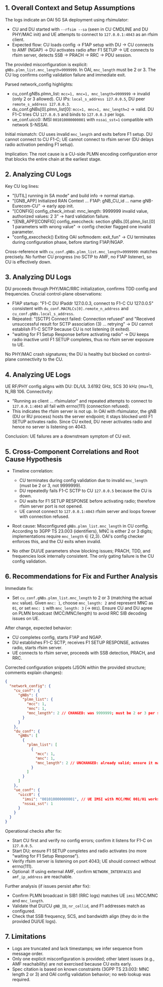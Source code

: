 ## 1. Overall Context and Setup Assumptions
The logs indicate an OAI 5G SA deployment using rfsimulator:
- CU and DU started with `--rfsim --sa` (seen in CU CMDLINE and DU PHY/MAC init) and UE attempts to connect to `127.0.0.1:4043` as an rfsim client.
- Expected flow: CU loads config → F1AP setup with DU → CU connects to AMF (NGAP) → DU activates radio after F1 SETUP → UE connects to rfsim server, detects SSB → PRACH → RRC → PDU session.

The provided misconfiguration is explicit: `gNBs.plmn_list.mnc_length=9999999`. In OAI, `mnc_length` must be 2 or 3. The CU log confirms config validation failure and immediate exit.

Parsed network_config highlights:
- cu_conf.gNBs.plmn_list: `mcc=1, mnc=1, mnc_length=9999999` → invalid (only 2 or 3 allowed). CU IPs: `local_s_address 127.0.0.5`, DU peer `remote_s_address 127.0.0.3`.
- du_conf.gNBs[0].plmn_list[0]: `mcc=1, mnc=1, mnc_length=2` → valid. DU F1-C tries CU `127.0.0.5` and binds to `127.0.0.3` per logs.
- ue_conf.uicc0: IMSI `001010000000001` with `nssai_sst=1` compatible with network S-NSSAI.

Initial mismatch: CU uses invalid `mnc_length` and exits before F1 setup. DU cannot connect to CU F1-C; UE cannot connect to rfsim server (DU delays radio activation pending F1 setup).

Implication: The root cause is a CU-side PLMN encoding configuration error that blocks the entire chain at the earliest stage.

## 2. Analyzing CU Logs
Key CU log lines:
- "[UTIL] running in SA mode" and build info → normal startup.
- "[GNB_APP] Initialized RAN Context … F1AP: gNB_CU_id … name gNB-Eurecom-CU" → early app init.
- "[CONFIG] config_check_intval: mnc_length: 9999999 invalid value, authorized values: 2 3" → hard validation failure.
- "[ENB_APP][CONFIG] config_execcheck: section gNBs.[0].plmn_list.[0] 1 parameters with wrong value" → config checker flagged one invalid parameter.
- "config_execcheck() Exiting OAI softmodem: exit_fun" → CU terminates during configuration phase, before starting F1AP/NGAP.

Cross-reference with `cu_conf.gNBs.plmn_list.mnc_length=9999999`: matches precisely. No further CU progress (no SCTP to AMF, no F1AP listener), so CU is effectively down.

## 3. Analyzing DU Logs
DU proceeds through PHY/MAC/RRC initialization, confirms TDD config and frequencies. Crucial control-plane observations:
- F1AP startup: "F1-C DU IPaddr 127.0.0.3, connect to F1-C CU 127.0.0.5" consistent with `du_conf.MACRLCs[0].remote_n_address` and `cu_conf.gNBs.local_s_address`.
- Repeated: "[SCTP] Connect failed: Connection refused" and "Received unsuccessful result for SCTP association (3) … retrying" → DU cannot establish F1-C SCTP because CU is not listening (it exited).
- "waiting for F1 Setup Response before activating radio" → DU keeps radio inactive until F1 SETUP completes, thus no rfsim server exposure to UE.

No PHY/MAC crash signatures; the DU is healthy but blocked on control-plane connectivity to the CU.

## 4. Analyzing UE Logs
UE RF/PHY config aligns with DU: DL/UL 3.6192 GHz, SCS 30 kHz (mu=1), N_RB 106.
Connectivity:
- "Running as client … rfsimulator" and repeated attempts to connect to `127.0.0.1:4043` all fail with errno(111) (connection refused).
- This indicates the rfsim server is not up. In OAI with rfsimulator, the gNB (DU or RU process) hosts the server endpoint; it stays blocked until F1 SETUP activates radio. Since CU exited, DU never activates radio and hence no server is listening on 4043.

Conclusion: UE failures are a downstream symptom of CU exit.

## 5. Cross-Component Correlations and Root Cause Hypothesis
- Timeline correlation:
  - CU terminates during config validation due to invalid `mnc_length` (must be 2 or 3, not 9999999).
  - DU repeatedly fails F1-C SCTP to CU `127.0.0.5` because the CU is down.
  - DU waits for F1 SETUP RESPONSE before activating radio; therefore rfsim server port is not opened.
  - UE cannot connect to `127.0.0.1:4043` rfsim server and loops forever with connection refused.

- Root cause: Misconfigured `gNBs.plmn_list.mnc_length` in CU config. According to 3GPP TS 23.003 (identifiers), MNC is either 2 or 3 digits; implementations require `mnc_length` ∈ {2,3}. OAI's config checker enforces this, and the CU exits when invalid.

- No other DU/UE parameters show blocking issues; PRACH, TDD, and frequencies look internally consistent. The only gating failure is the CU config validation.

## 6. Recommendations for Fix and Further Analysis
Immediate fix:
- Set `cu_conf.gNBs.plmn_list.mnc_length` to 2 or 3 (matching the actual `mnc` value). Given `mnc: 1`, choose `mnc_length: 2` and represent MNC as `01`, or set `mnc: 1` with `mnc_length: 3` (→ `001`). Ensure CU and DU agree on PLMN broadcast (MCC/MNC/length) to avoid RRC SIB decoding issues on UE.

After change, expected behavior:
- CU completes config, starts F1AP and NGAP.
- DU establishes F1-C SCTP, receives F1 SETUP RESPONSE, activates radio, starts rfsim server.
- UE connects to rfsim server, proceeds with SSB detection, PRACH, and RRC.

Corrected configuration snippets (JSON within the provided structure; comments explain changes):

```json
{
  "network_config": {
    "cu_conf": {
      "gNBs": {
        "plmn_list": {
          "mcc": 1,
          "mnc": 1,
          "mnc_length": 2 // CHANGED: was 9999999; must be 2 or 3 per spec
        }
      }
    },
    "du_conf": {
      "gNBs": [
        {
          "plmn_list": [
            {
              "mcc": 1,
              "mnc": 1,
              "mnc_length": 2 // UNCHANGED: already valid; ensure it matches CU
            }
          ]
        }
      ]
    },
    "ue_conf": {
      "uicc0": {
        "imsi": "001010000000001", // UE IMSI with MCC/MNC 001/01 works with either MNC length 2 (01) or 3 (001)
        "nssai_sst": 1
      }
    }
  }
}
```

Operational checks after fix:
- Start CU first and verify no config errors; confirm it listens for F1-C on `127.0.0.5`.
- Start DU; ensure F1 SETUP completes and radio activates (no more "waiting for F1 Setup Response").
- Verify rfsim server is listening on port 4043; UE should connect without errno(111).
- Optional: If using external AMF, confirm `NETWORK_INTERFACES` and `amf_ip_address` are reachable.

Further analysis (if issues persist after fix):
- Confirm PLMN broadcast in SIB1 (RRC logs) matches UE `imsi` MCC/MNC and `mnc_length`.
- Validate that DU/CU `gNB_ID`, `nr_cellid`, and F1 addresses match as configured.
- Check that SSB frequency, SCS, and bandwidth align (they do in the provided DU/UE logs).

## 7. Limitations
- Logs are truncated and lack timestamps; we infer sequence from message order.
- Only one explicit misconfiguration is provided; other latent issues (e.g., AMF reachability) are not exercised because CU exits early.
- Spec citation is based on known constraints (3GPP TS 23.003: MNC length 2 or 3) and OAI config validation behavior; no web lookup was required.